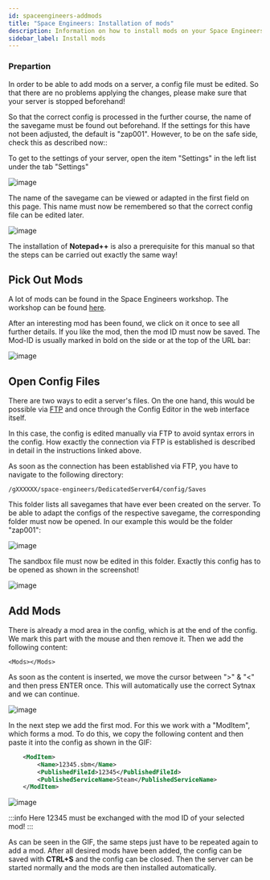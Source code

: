 ```yaml
---
id: spaceengineers-addmods
title: "Space Engineers: Installation of mods"
description: Information on how to install mods on your Space Engineers server from ZAP-Hosting - ZAP-Hosting.com documentation
sidebar_label: Install mods
---
```


### Prepartion

In order to be able to add mods on a server, a config file must be edited. So that there are no problems applying the changes, please make sure that your server is stopped beforehand!

So that the correct config is processed in the further course, the name of the savegame must be found out beforehand. If the settings for this have not been adjusted, the default is "zap001". However, to be on the safe side, check this as described now::

To get to the settings of your server, open the item "Settings" in the left list under the tab "Settings"

![image](https://user-images.githubusercontent.com/26007280/189898758-9c8db3be-053e-457f-8e86-d0ccf138c12f.png)

The name of the savegame can be viewed or adapted in the first field on this page. This name must now be remembered so that the correct config file can be edited later.

![image](https://user-images.githubusercontent.com/26007280/189898788-ebf2ab44-3f2e-4528-a2f3-98361a26bd71.png)

The installation of **Notepad++** is also a prerequisite for this manual so that the steps can be carried out exactly the same way!

## Pick Out Mods

A lot of mods can be found in the Space Engineers workshop. The workshop can be found [here](https://steamcommunity.com/workshop/about/?appid=244850).

After an interesting mod has been found, we click on it once to see all further details. If you like the mod, then the mod ID must now be saved. The Mod-ID is usually marked in bold on the side or at the top of the URL bar:

![image](https://user-images.githubusercontent.com/26007280/189898817-181c3f21-671c-4cc4-adf8-60d30f6ba7c5.png)

## Open Config Files

There are two ways to edit a server's files. On the one hand, this would be possible via [FTP](gameserver-ftpaccess.md) and once through the Config Editor in the web interface itself.

In this case, the config is edited manually via FTP to avoid syntax errors in the config. How exactly the connection via FTP is established is described in detail in the instructions linked above.

As soon as the connection has been established via FTP, you have to navigate to the following directory:

``/gXXXXXX/space-engineers/DedicatedServer64/config/Saves``

This folder lists all savegames that have ever been created on the server. To be able to adapt the configs of the respective savegame, the corresponding folder must now be opened. In our example this would be the folder "zap001":

![image](https://user-images.githubusercontent.com/26007280/189898857-e6822503-5a52-4757-ad4c-7bdd121412a8.png)

The sandbox file must now be edited in this folder. Exactly this config has to be opened as shown in the screenshot!

![image](https://user-images.githubusercontent.com/13604413/215349611-17c9ce1c-2fb6-461c-9834-af4b8a13c821.png)

## Add Mods

There is already a mod area in the config, which is at the end of the config. We mark this part with the mouse and then remove it. Then we add the following content:

`<Mods></Mods>`

As soon as the content is inserted, we move the cursor between "&gt;" & "&lt;" and then press ENTER once. This will automatically use the correct Sytnax and we can continue.

![image](https://user-images.githubusercontent.com/26007280/189900206-9be3ff6f-1fb3-4ce8-828a-e5a000589738.png)

In the next step we add the first mod. For this we work with a "ModItem", which forms a mod. To do this, we copy the following content and then paste it into the config as shown in the GIF:

```xml
	<ModItem>
		<Name>12345.sbm</Name>
		<PublishedFileId>12345</PublishedFileId>
		<PublishedServiceName>Steam</PublishedServiceName>
	</ModItem>
```

![image](https://user-images.githubusercontent.com/26007280/189900235-2335abe1-56e7-4b9b-bca1-f5d92df8d7ed.png)

:::info
Here 12345 must be exchanged with the mod ID of your selected mod!
:::

As can be seen in the GIF, the same steps just have to be repeated again to add a mod. After all desired mods have been added, the config can be saved with **CTRL+S** and the config can be closed. Then the server can be started normally and the mods are then installed automatically.
